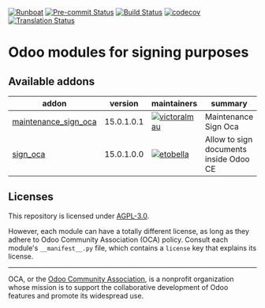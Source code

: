 
[![Runboat](https://img.shields.io/badge/runboat-Try%20me-875A7B.png)](https://runboat.odoo-community.org/builds?repo=OCA/sign&target_branch=15.0)
[![Pre-commit Status](https://github.com/OCA/sign/actions/workflows/pre-commit.yml/badge.svg?branch=15.0)](https://github.com/OCA/sign/actions/workflows/pre-commit.yml?query=branch%3A15.0)
[![Build Status](https://github.com/OCA/sign/actions/workflows/test.yml/badge.svg?branch=15.0)](https://github.com/OCA/sign/actions/workflows/test.yml?query=branch%3A15.0)
[![codecov](https://codecov.io/gh/OCA/sign/branch/15.0/graph/badge.svg)](https://codecov.io/gh/OCA/sign)
[![Translation Status](https://translation.odoo-community.org/widgets/sign-15-0/-/svg-badge.svg)](https://translation.odoo-community.org/engage/sign-15-0/?utm_source=widget)

<!-- /!\ do not modify above this line -->

# Odoo modules for signing purposes



<!-- /!\ do not modify below this line -->

<!-- prettier-ignore-start -->

[//]: # (addons)

Available addons
----------------
addon | version | maintainers | summary
--- | --- | --- | ---
[maintenance_sign_oca](maintenance_sign_oca/) | 15.0.1.0.1 | [![victoralmau](https://github.com/victoralmau.png?size=30px)](https://github.com/victoralmau) | Maintenance Sign Oca
[sign_oca](sign_oca/) | 15.0.1.0.0 | [![etobella](https://github.com/etobella.png?size=30px)](https://github.com/etobella) | Allow to sign documents inside Odoo CE

[//]: # (end addons)

<!-- prettier-ignore-end -->

## Licenses

This repository is licensed under [AGPL-3.0](LICENSE).

However, each module can have a totally different license, as long as they adhere to Odoo Community Association (OCA)
policy. Consult each module's `__manifest__.py` file, which contains a `license` key
that explains its license.

----
OCA, or the [Odoo Community Association](http://odoo-community.org/), is a nonprofit
organization whose mission is to support the collaborative development of Odoo features
and promote its widespread use.
